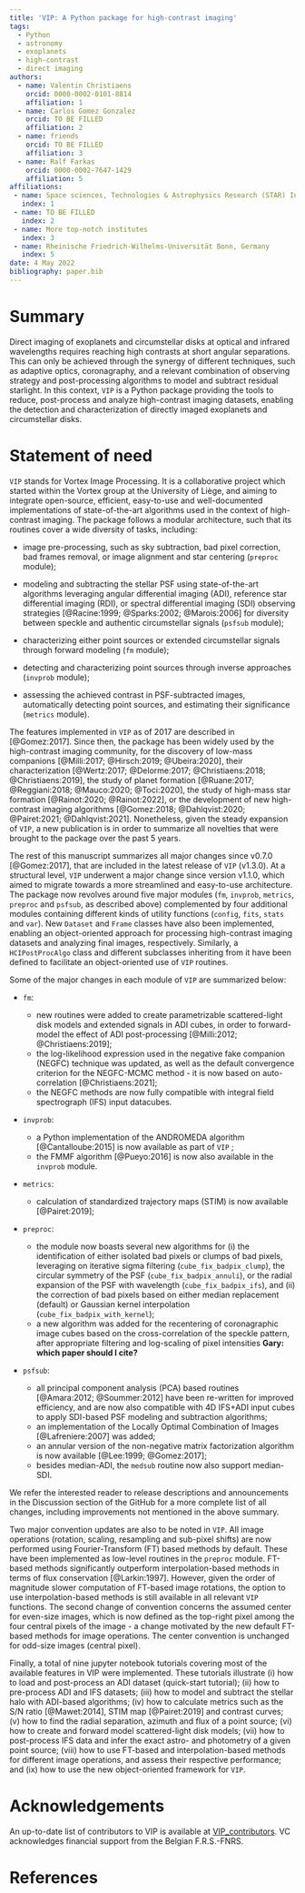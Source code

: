 ```yaml
---
title: 'VIP: A Python package for high-contrast imaging'
tags:
  - Python
  - astronomy
  - exoplanets
  - high-contrast
  - direct imaging
authors:
  - name: Valentin Christiaens
    orcid: 0000-0002-0101-8814
    affiliation: 1
  - name: Carlos Gomez Gonzalez
    orcid: TO BE FILLED
    affiliation: 2
  - name: friends
    orcid: TO BE FILLED
    affiliation: 3
  - name: Ralf Farkas
    orcid: 0000-0002-7647-1429
    affiliation: 5
affiliations:
 - name: Space sciences, Technologies & Astrophysics Research (STAR) Institute, Université de Liège, Belgium
   index: 1
 - name: TO BE FILLED
   index: 2
 - name: More top-notch institutes
   index: 3
 - name: Rheinische Friedrich-Wilhelms-Universität Bonn, Germany
   index: 5
date: 4 May 2022
bibliography: paper.bib
---
```


# Summary

Direct imaging of exoplanets and circumstellar disks at optical and infrared 
wavelengths requires reaching high contrasts at short angular separations. This
can only be achieved through the synergy of different techniques, such as 
adaptive optics, coronagraphy, and a relevant combination of observing strategy 
and post-processing algorithms to model and subtract residual starlight. In this 
context, ``VIP`` is a Python package providing the tools to reduce, 
post-process and analyze high-contrast imaging datasets, enabling the detection 
and characterization of directly imaged exoplanets and circumstellar disks.

# Statement of need

``VIP`` stands for Vortex Image Processing. It is a collaborative project 
which started within the Vortex group at the University of Liège, and aiming to 
integrate open-source, efficient, easy-to-use and well-documented 
implementations of state-of-the-art algorithms used in the context of 
high-contrast imaging. The package follows a modular architecture, such that its 
routines cover a wide diversity of tasks, including:

* image pre-processing, such as sky subtraction, bad pixel correction, bad 
frames removal, or image alignment and star centering (`preproc` module); 

* modeling and subtracting the stellar PSF using state-of-the-art algorithms 
leveraging angular differential imaging (ADI), reference star differential 
imaging (RDI), or spectral differential imaging (SDI) observing strategies 
[@Racine:1999; @Sparks:2002; @Marois:2006] for diversity between speckle and 
authentic circumstellar signals (`psfsub` module); 

* characterizing either point sources or extended circumstellar signals through
forward modeling (`fm` module);

* detecting and characterizing point sources through inverse approaches 
(`invprob` module);

* assessing the achieved contrast in PSF-subtracted images, automatically 
detecting point sources, and estimating their significance (`metrics` module).

The features implemented in ``VIP`` as of 2017 are described in [@Gomez:2017]. 
Since then, the package has been widely used by the high-contrast imaging 
community, for the discovery of low-mass companions 
[@Milli:2017;  @Hirsch:2019;  @Ubeira:2020], their characterization 
[@Wertz:2017;  @Delorme:2017;  @Christiaens:2018;  @Christiaens:2019], the study 
of planet formation [@Ruane:2017;  @Reggiani:2018;  @Mauco:2020;  @Toci:2020], 
the study of high-mass star formation [@Rainot:2020;  @Rainot:2022], or the 
development of new high-contrast imaging algorithms
[@Gomez:2018;  @Dahlqvist:2020;  @Pairet:2021;  @Dahlqvist:2021]. Nonetheless, 
given the steady expansion of ``VIP``, a new publication is in order to 
summarize all novelties that were brought to the package over the past 5 years.

The rest of this manuscript summarizes all major changes since v0.7.0 
[@Gomez:2017], that are included in the latest release of ``VIP`` (v1.3.0). At 
a structural level, ``VIP`` underwent a major change since version v1.1.0, which 
aimed to migrate towards a more streamlined and easy-to-use architecture. The 
package now revolves around five major modules (`fm`, `invprob`, `metrics`, 
`preproc` and `psfsub`, as described above) complemented by four additional 
modules containing different kinds of utility functions (`config`, `fits`, 
`stats` and `var`). New `Dataset` and `Frame` classes have also been 
implemented, enabling an object-oriented approach for processing high-contrast 
imaging datasets and analyzing final images, respectively. Similarly, a 
`HCIPostProcAlgo` class and different subclasses inheriting from it have been 
defined to facilitate an object-oriented use of ``VIP`` routines.

Some of the major changes in each module of ``VIP`` are summarized below:

* `fm`: 
    - new routines were added to create parametrizable scattered-light disk 
    models and extended signals in ADI cubes, in order to forward-model the 
    effect of ADI post-processing [@Milli:2012; @Christiaens:2019];
    - the log-likelihood expression used in the negative fake companion (NEGFC)
    technique was updated, as well as the default convergence criterion for the 
    NEGFC-MCMC method - it is now based on auto-correlation [@Christiaens:2021];
    - the NEGFC methods are now fully compatible with integral field 
    spectrograph (IFS) input datacubes.

* `invprob`: 
    - a Python implementation of the ANDROMEDA algorithm [@Cantalloube:2015] is 
    now available as part of ``VIP`` ;
    - the FMMF algorithm [@Pueyo:2016] is now also available in the `invprob` 
    module.

* `metrics`: 
    - calculation of standardized trajectory maps (STIM) is now available 
    [@Pairet:2019];
  
* `preproc`:
    - the module now boasts several new algorithms for (i) the identification 
    of either isolated bad pixels or clumps of bad pixels, leveraging on 
    iterative sigma filtering (`cube_fix_badpix_clump`), the circular symmetry 
    of the PSF (`cube_fix_badpix_annuli`), or the radial expansion of the PSF 
    with wavelength (`cube_fix_badpix_ifs`), and (ii) the correction of bad 
    pixels based on either median replacement (default) or Gaussian kernel 
    interpolation (`cube_fix_badpix_with_kernel`);
    - a new algorithm was added for the recentering of coronagraphic image cubes 
    based on the cross-correlation of the speckle pattern, after appropriate 
    filtering and log-scaling of pixel intensities **Gary: which paper should I cite?**
    
* `psfsub`: 
    - all principal component analysis (PCA) based routines 
    [@Amara:2012; @Soummer:2012] have been re-written for improved efficiency, 
    and are now also compatible with 4D IFS+ADI input cubes to apply SDI-based 
    PSF modeling and subtraction algorithms;
    - an implementation of the Locally Optimal Combination of Images 
    [@Lafreniere:2007] was added;
    - an annular version of the non-negative matrix factorization algorithm 
    is now available [@Lee:1999; @Gomez:2017];
    - besides median-ADI, the `medsub` routine now also support median-SDI. 

We refer the interested reader to release descriptions and announcements in the 
Discussion section of the GitHub for a more complete list of all
changes, including improvements not mentioned in the above summary.

Two major convention updates are also to be noted in ``VIP``. All image 
operations (rotation, scaling, resampling and sub-pixel shifts) are now 
performed using Fourier-Transform (FT) based methods by default. These have 
been implemented as low-level routines in the `preproc` module. FT-based methods 
significantly outperform interpolation-based methods in terms of flux 
conservation [@Larkin:1997]. However, given the order of magnitude slower 
computation of FT-based image rotations, the option to use interpolation-based 
methods is still available in all relevant ``VIP`` functions. The second change 
of convention concerns the assumed center for even-size images, which is now 
defined as the top-right pixel among the four central pixels of the image - a 
change motivated by the new default FT-based methods for image operations. The 
center convention is unchanged for odd-size images (central pixel).

Finally, a total of nine jupyter notebook tutorials covering most of the 
available features in VIP were implemented. These tutorials illustrate (i) how 
to load and post-process an ADI dataset (quick-start tutorial); (ii) how to 
pre-process ADI and IFS datasets; (iii) how to model and subtract the stellar 
halo with ADI-based algorithms; (iv) how to calculate metrics such as the S/N 
ratio [@Mawet:2014], STIM map [@Pairet:2019] and contrast curves; (v) how to 
find the radial separation, azimuth and flux of a point source; (vi) how to 
create and forward model scattered-light disk models; (vii) how to post-process 
IFS data and infer the exact astro- and photometry of a given point source; 
(viii) how to use FT-based and interpolation-based methods for different image 
operations, and assess their respective performance; and (ix) how to use the 
new object-oriented framework for ``VIP``.


# Acknowledgements

An up-to-date list of contributors to VIP is available at 
[VIP_contributors](https://github.com/vortex-exoplanet/VIP/graphs/contributors?from=2015-07-26&to=2022-04-27&type=a).
VC acknowledges financial support from the Belgian F.R.S.-FNRS.

# References
